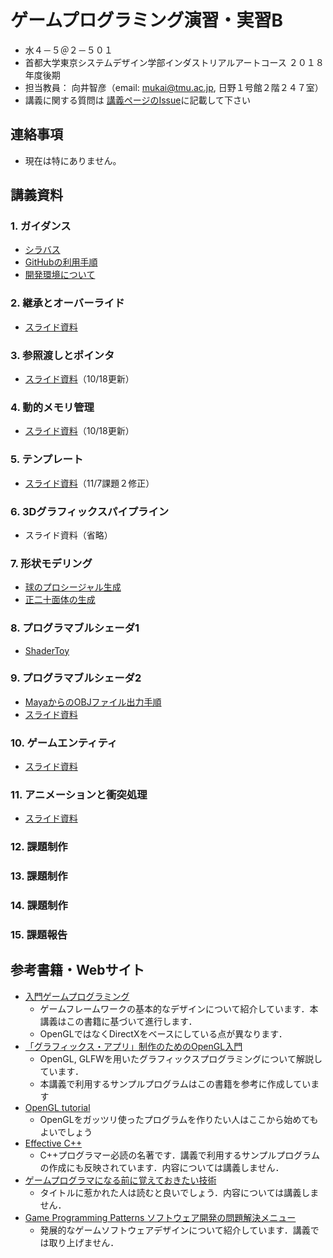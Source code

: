 # ゲームプログラミング演習・実習B
- 水４－５＠２－５０１
- 首都大学東京システムデザイン学部インダストリアルアートコース ２０１８年度後期
- 担当教員： 向井智彦（email: mukai@tmu.ac.jp, 日野１号館２階２４７室）
- 講義に関する質問は [講義ページのIssue](https://github.com/MukaiClass/Game-Programming-B/issues)に記載して下さい

## 連絡事項
- 現在は特にありません。

## 講義資料
### 1. ガイダンス
- [シラバス](https://github.com/MukaiClass/Game-Programming-B/wiki/シラバス)
- [GitHubの利用手順](https://github.com/MukaiClass/Game-Programming-B/wiki/GitHubの利用手順)
- [開発環境について](https://github.com/MukaiClass/Game-Programming-B/wiki/開発環境について)

### 2. 継承とオーバーライド
- [スライド資料](https://github.com/MukaiClass/Game-Programming-B/blob/slides/02継承とオーバーライド.pdf)

### 3. 参照渡しとポインタ
- [スライド資料](https://github.com/MukaiClass/Game-Programming-B/blob/slides/03参照とポインタ.pdf)（10/18更新）

### 4. 動的メモリ管理
- [スライド資料](https://github.com/MukaiClass/Game-Programming-B/blob/slides/04動的メモリ管理.pdf)（10/18更新）

### 5. テンプレート
- [スライド資料](https://github.com/MukaiClass/Game-Programming-B/blob/slides/05テンプレート.pdf)（11/7課題２修正）

### 6. 3Dグラフィックスパイプライン
- スライド資料（省略）

### 7. 形状モデリング
- [球のプロシージャル生成](https://github.com/MukaiClass/Game-Programming-B/wiki/%E7%90%83%E3%81%AE%E3%83%97%E3%83%AD%E3%82%B7%E3%83%BC%E3%82%B8%E3%83%A3%E3%83%AB%E7%94%9F%E6%88%90)
- [正二十面体の生成](https://github.com/MukaiClass/Game-Programming-B/wiki/正二十面体)

### 8. プログラマブルシェーダ1
- [ShaderToy](https://www.shadertoy.com)

### 9. プログラマブルシェーダ2
- [MayaからのOBJファイル出力手順](https://github.com/MukaiClass/Game-Programming-B/wiki/Maya%E3%81%8B%E3%82%89%E3%81%AEOBJ%E3%83%95%E3%82%A1%E3%82%A4%E3%83%AB%E5%87%BA%E5%8A%9B%E6%89%8B%E9%A0%86)
- [スライド資料](https://github.com/MukaiClass/Game-Programming-B/blob/slides/09プログラマブルシェーダ2.pdf)

### 10. ゲームエンティティ
- [スライド資料](https://github.com/MukaiClass/Game-Programming-B/blob/slides/10ゲームエンティティ.pdf)

### 11. アニメーションと衝突処理
- [スライド資料](https://github.com/MukaiClass/Game-Programming-B/blob/slides/11アニメーションと衝突判定.pdf)

### 12. 課題制作
### 13. 課題制作
### 14. 課題制作
### 15. 課題報告

## 参考書籍・Webサイト
- [入門ゲームプログラミング](https://www.sbcr.jp/products/4797374544.html)
    - ゲームフレームワークの基本的なデザインについて紹介しています．本講義はこの書籍に基づいて進行します．
    - OpenGLではなくDirectXをベースにしている点が異なります．
- [「グラフィックス・アプリ」制作のためのOpenGL入門](https://www.kohgakusha.co.jp/books/detail/978-4-7775-2056-5)
    - OpenGL, GLFWを用いたグラフィックスプログラミングについて解説しています．
    - 本講義で利用するサンプルプログラムはこの書籍を参考に作成しています
- [OpenGL tutorial](http://www.opengl-tutorial.org/jp/)
    - OpenGLをガッツリ使ったプログラムを作りたい人はここから始めてもよいでしょう
- [Effective C++](https://www.maruzen-publishing.co.jp/item/b294734.html)
    - C++プログラマー必読の名著です．講義で利用するサンプルプログラムの作成にも反映されています．内容については講義しません．
- [ゲームプログラマになる前に覚えておきたい技術](https://www.shuwasystem.co.jp/products/7980html/2118.html)
    - タイトルに惹かれた人は読むと良いでしょう．内容については講義しません．
- [Game Programming Patterns ソフトウェア開発の問題解決メニュー](https://book.impress.co.jp/books/1114101121)  
    - 発展的なゲームソフトウェアデザインについて紹介しています．講義では取り上げません．
    
